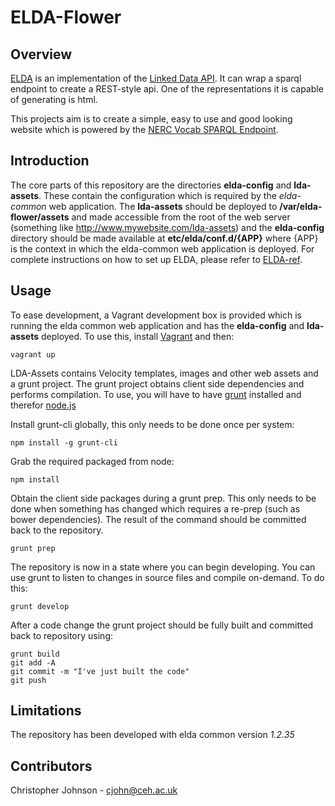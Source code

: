 # ELDA-Flower

## Overview

[ELDA][] is an implementation of the [Linked Data API][lda]. It can wrap a sparql endpoint to create a REST-style api. One of the representations it is capable of generating is html.

This projects aim is to create a simple, easy to use and good looking website which is powered by the [NERC Vocab SPARQL Endpoint][nerc-sparl]. 

## Introduction

The core parts of this repository are the directories __elda-config__ and __lda-assets__. These contain the configuration which is required by the _elda-common_ web application. The __lda-assets__ should be deployed to __/var/elda-flower/assets__ and made accessible from the root of the web server (something like http://www.mywebsite.com/lda-assets) and the __elda-config__ directory should be made available at __etc/elda/conf.d/{APP}__ where {APP} is the context in which the elda-common web application is deployed. For complete instructions on how to set up ELDA, please refer to [ELDA-ref][].

## Usage

To ease development, a Vagrant development box is provided which is running the elda common web application and has the __elda-config__ and __lda-assets__ deployed. To use this, install [Vagrant][] and then:

    vagrant up

LDA-Assets contains Velocity templates, images and other web assets and a grunt project. The grunt project obtains client side dependencies and performs compilation. To use, you will have to have [grunt][] installed and therefor [node.js][]

Install grunt-cli globally, this only needs to be done once per system:

    npm install -g grunt-cli

Grab the required packaged from node:

    npm install

Obtain the client side packages during a grunt prep. This only needs to be done when something has changed which requires a re-prep (such as bower dependencies). The result of the command should be committed back to the repository.

    grunt prep

The repository is now in a state where you can begin developing. You can use grunt to listen to changes in source files and compile on-demand. To do this:

    grunt develop

After a code change the grunt project should be fully built and committed back to repository using:

    grunt build
    git add -A
    git commit -m "I've just built the code"
    git push

## Limitations

The repository has been developed with elda common version _1.2.35_

## Contributors

Christopher Johnson - cjohn@ceh.ac.uk

[ELDA]:       http://epimorphics.github.io/elda/docs/E1.2.35/index.html
[ELDA-ref]:   http://epimorphics.github.io/elda/docs/E1.2.35/reference.html
[lda]:        http://code.google.com/p/linked-data-api/wiki/Specification
[nerc-sparl]: http://vocab.nerc.ac.uk/sparql/
[Vagrant]:    https://www.vagrantup.com/
[grunt]:      http://gruntjs.com/
[node.js]:    http://nodejs.org/